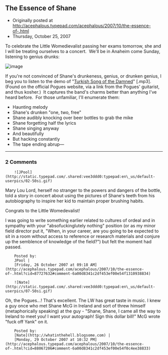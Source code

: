 ## The Essence of Shane

 * Originally posted at http://acephalous.typepad.com/acephalous/2007/10/the-essence-of-.html
 * Thursday, October 25, 2007



To celebrate the Little Womedievalist passing her exams tomorrow, she and I will be treating ourselves to a concert.  We'll be in Anaheim come Sunday, listening to genius drunks:

![image](http://acephalous.typepad.com/photos/uncategorized/2007/10/25/shane.jpg)

If you're not convinced of Shane's drunkeness, genius, or drunken genius, I beg you to listen to the demo of "[Turkish Song of the Damned](http://acephalous.typepad.com/turkishsongofdamneddemo.mp3)" [.mp3].  (Found on the official Pogues website, via a link from the Pogues' guitarist, and thus kosher.)  It captures the band's charms better than anything I've heard before.  For those unfamiliar, I'll enumerate them:

*   Haunting melody
*   Shane's drunken "one, two, free"
*   Shane audibly knocking over beer bottles to grab the mike
*   Shane forgetting half the lyrics
*   Shane singing anyway
*   And beautifully
*   But hacking constantly
*   The tape ending abrup—
		

* * *

### 2 Comments 

		

                
[]()

	

		![JPool](http://static.typepad.com/.shared:vee3ddd0:typepad:en\_us/default-userpics/02-50si.gif)
	

	

		

Mary Lou Lord, herself no stranger to the powers and dangers of the bottle, told a story in concert about using the pictures of Shane's teeth from his autobiography to inspire her kid to maintain proper brushing habits.

Congrats to the Little Womedevalist!  

I was going to write something earlier related to cultures of ordeal and in sympathy with your "absofuckinglutely nothing" position (or as my minor field director put it, "When, in your career, are you going to be expected to sit in a room without access to reference or research materials and conjure up the semblence of knowledge of the field?") but felt the moment had passed.

	

		Posted by:
		JPool |
		[Friday, 26 October 2007 at 09:18 AM](http://acephalous.typepad.com/acephalous/2007/10/the-essence-of-.html?cid=87727632#comment-6a00d8341c2df453ef00e54f1310938834)

[]()

	

		![Nate](http://static.typepad.com/.shared:vee3ddd0:typepad:en\_us/default-userpics/07-50si.gif)
	

	

		

Oh, the Pogues...! That's excellent. The LW has great taste in music. I knew a guy once who met Shane McG in Ireland and sort of threw himself (metaphorically speaking) at the guy - "Shane, Shane, I came all the way to Ireland to meet you! I want your autograph! Sign this dollar bill!" McG wrote "fuck off Yank" on it. 

	

		Posted by:
		[Nate](http://whatinthehell.blogsome.com) |
		[Monday, 29 October 2007 at 10:32 PM](http://acephalous.typepad.com/acephalous/2007/10/the-essence-of-.html?cid=88067206#comment-6a00d8341c2df453ef00e54f0c4ee38833)

		

        
